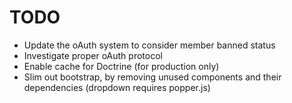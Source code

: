 # TODO

* Update the oAuth system to consider member banned status
* Investigate proper oAuth protocol
* Enable cache for Doctrine (for production only)
* Slim out bootstrap, by removing unused components and their dependencies (dropdown requires popper.js)